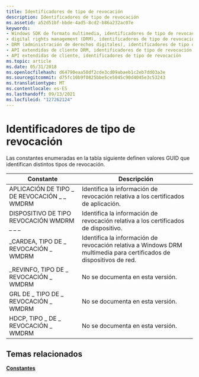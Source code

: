 ```yaml
---
title: Identificadores de tipo de revocación
description: Identificadores de tipo de revocación
ms.assetid: a52d51bf-bbde-4ad5-8cd2-b86a232ac07e
keywords:
- Windows SDK de formato multimedia, identificadores de tipo de revocación
- digital rights management (DRM), identificadores de tipo de revocación
- DRM (administración de derechos digitales), identificadores de tipo de revocación
- API extendidas de cliente DRM, identificadores de tipo de revocación
- API extendidas de cliente, identificadores de tipo de revocación
ms.topic: article
ms.date: 05/31/2018
ms.openlocfilehash: d64790eaa58df2cde3cd09abaeb1c2eb7dd03a3e
ms.sourcegitcommit: d75fc10b9f0825bbe5ce5045c90d4045e3c53243
ms.translationtype: MT
ms.contentlocale: es-ES
ms.lasthandoff: 09/13/2021
ms.locfileid: "127262124"
---
```

# <a name="revocation-type-identifiers"></a>Identificadores de tipo de revocación

Las constantes enumeradas en la tabla siguiente definen valores GUID que identifican distintos tipos de revocación.



| Constante                         | Descripción                                                                                         |
|----------------------------------|-----------------------------------------------------------------------------------------------------|
| APLICACIÓN DE TIPO \_ DE REVOCACIÓN \_ \_ WMDRM     | Identifica la información de revocación relativa a los certificados de aplicación.                           |
| DISPOSITIVO DE TIPO REVOCACIÓN WMDRM \_ \_ \_  | Identifica la información de revocación relativa a los certificados de dispositivo.                                |
| \_CARDEA, TIPO DE \_ REVOCACIÓN \_ WMDRM  | Identifica la información de revocación relativa a Windows DRM multimedia para certificados de dispositivos de red. |
| \_REVINFO, TIPO DE \_ REVOCACIÓN \_ WMDRM | No se documenta en esta versión.                                                                     |
| GRL DE \_ TIPO DE \_ REVOCACIÓN \_ WMDRM     | No se documenta en esta versión.                                                                     |
| HDCP, TIPO \_ DE \_ REVOCACIÓN \_ WMDRM    | No se documenta en esta versión.                                                                     |



 

## <a name="related-topics"></a>Temas relacionados

<dl> <dt>

[**Constantes**](constants.md)
</dt> </dl>

 

 




